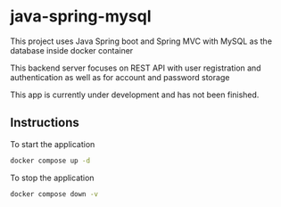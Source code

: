 # java-spring-mysql
This project uses Java Spring boot and Spring MVC
with MySQL as the database inside docker container

This backend server focuses on REST API with user registration and authentication 
as well as for account and password storage

This app is currently under development and has not been finished.

## Instructions

To start the application
````bash
docker compose up -d
````

To stop the application
```bash
docker compose down -v
```
